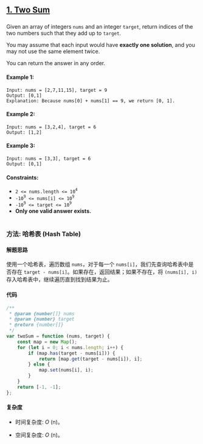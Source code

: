 ## [1. Two Sum](https://leetcode.com/problems/two-sum/)

###

Given an array of integers `nums` and an integer `target`, return indices of the two numbers such that they add up to `target`.

You may assume that each input would have **exactly one solution**, and you may not use the same element twice.

You can return the answer in any order.

#### Example 1:

```
Input: nums = [2,7,11,15], target = 9
Output: [0,1]
Explanation: Because nums[0] + nums[1] == 9, we return [0, 1].
```

#### Example 2:

```
Input: nums = [3,2,4], target = 6
Output: [1,2]
```

#### Example 3:

```
Input: nums = [3,3], target = 6
Output: [0,1]
```

#### Constraints:

-   `2 <= nums.length <= 10`<sup>`4`</sup>
-   `-10`<sup>`9`</sup>` <= nums[i] <= 10`<sup>`9`</sup>
-   `-10`<sup>`9`</sup>` <= target <= 10`<sup>`9`</sup>
-   **Only one valid answer exists.**

#

### 方法: 哈希表 (Hash Table)

#### 解题思路

使用一个哈希表，遍历数组 `nums`，对于每一个 `nums[i]`，我们先查询哈希表中是否存在 `target - nums[i]`。如果存在，返回结果；如果不存在，将 `(nums[i], i)` 存入哈希表中，继续遍历直到找到结果为止。

#### 代码

```javascript []
/**
 * @param {number[]} nums
 * @param {number} target
 * @return {number[]}
 */
var twoSum = function (nums, target) {
    const map = new Map();
    for (let i = 0; i < nums.length; i++) {
        if (map.has(target - nums[i])) {
            return [map.get(target - nums[i]), i];
        } else {
            map.set(nums[i], i);
        }
    }
    return [-1, -1];
};
```

#### 复杂度

-   时间复杂度: _O_ (n)。

-   空间复杂度: _O_ (n)。
